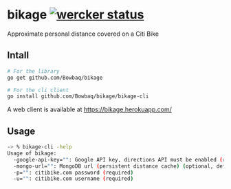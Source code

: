 bikage [![wercker status](https://app.wercker.com/status/20b221082d05eeb5a9183cc3726942cc/s/master "wercker status")](https://app.wercker.com/project/bykey/20b221082d05eeb5a9183cc3726942cc)
======

Approximate personal distance covered on a Citi Bike

Intall
------

```bash
# For the library
go get github.com/Bowbaq/bikage

# For the cli client
go install github.com/Bowbaq/bikage/bikage-cli
```

A web client is available at https://bikage.herokuapp.com/

Usage
-----

```bash
-> % bikage-cli -help
Usage of bikage:
  -google-api-key="": Google API key, directions API must be enabled (required)
  -mongo-url="": MongoDB url (persistent distance cache) (optional, defaults to local JSON cache)
  -p="": citibike.com password (required)
  -u="": citibike.com username (required)
```
